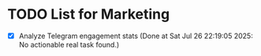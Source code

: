 # TODO List for Marketing

- [x] Analyze Telegram engagement stats  (Done at Sat Jul 26 22:19:05 2025: No actionable real task found.)